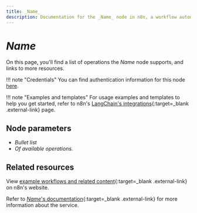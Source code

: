 ```yaml
---
title: _Name_
description: Documentation for the _Name_ node in n8n, a workflow automation platform. Includes details of operations and configuration, and links to examples and credentials information.
---
```


# _Name_

<!-- Briefly summarize the node. For example:

The _Name_ node allows you to automate work in _Name_ and integrate _Name_ with other applications. n8n has built-in support for a wide range of _Name_ features, which includes creating, updating, and deleting events, people, tags, and signatures. -->

On this page, you'll find a list of operations the _Name_ node supports, and links to more resources.

!!! note "Credentials"
    You can find authentication information for this node [here](/integrations/builtin/credentials/_Name_/).

!!! note "Examples and templates"
	For usage examples and templates to help you get started, refer to n8n's [LangChain's integrations](https://n8n.io/integrations/langchain/){:target=_blank .external-link} page.
	
## Node parameters

* _Bullet list_
* _Of available operations_.

## Related resources

View [example workflows and related content](https://n8n.io/integrations/langchain/){:target=_blank .external-link} on n8n's website.

Refer to [_Name_'s documentation](){:target=_blank .external-link} for more information about the service.
